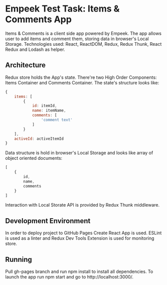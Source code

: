 # Empeek Test Task: Items & Comments App

Items & Comments is a client side app powered by Empeek. The app allows user to add items and comment them, storing data
in browser's Local Storage.
Technologies used: React, ReactDOM, Redux, Redux Thunk, React Redux and Lodash as helper.

## Architecture

Redux store holds the App's state.
There're two High Order Components: Items Container and Comments Container. The state's structure looks like:
```javascript
{
    items: [
        {
            id: itemId,
            name: itemName,
            comments: [
                'comment text'
            ]
        }
    ],
    activeId: activeItemId
}
```

Data structure is hold in browser's Local Storage and looks like array of object oriented documents:
```javascript
[
    {
        id,
        name,
        comments
    }
]
```
Interaction with Local Storate API is provided by Redux Thunk middleware.

## Development Environment

In order to deploy project to GitHub Pages Create React App is used. ESLint is used as a linter and
Redux Dev Tools Extension is used for monitoring store.

## Running

Pull gh-pages branch and run npm install to install all dependencies.
To launch the app run npm start and go to http://localhost:3000/.
